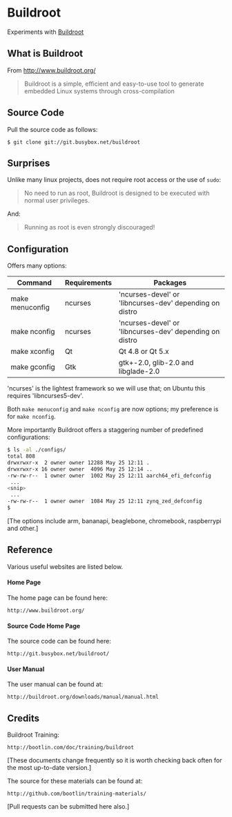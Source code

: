 # Buildroot

Experiments with [Buildroot](http://www.buildroot.org/)

## What is Buildroot

From http://www.buildroot.org/

> Buildroot is a simple, efficient and easy-to-use tool to generate embedded Linux systems through cross-compilation

## Source Code

Pull the source code as follows:

    $ git clone git://git.busybox.net/buildroot

## Surprises

Unlike many linux projects, does not require root access or the use of `sudo`:

> No need to run as root, Buildroot is designed to be executed with normal user privileges.

And:

> Running as root is even strongly discouraged!

## Configuration

Offers many options:

Command|Requirements|Packages
-------|------------|--------
make menuconfig|ncurses|'ncurses-devel' or 'libncurses-dev' depending on distro
make nconfig|ncurses|'ncurses-devel' or 'libncurses-dev' depending on distro
make xconfig|Qt|Qt 4.8 or Qt 5.x
make gconfig|Gtk|gtk+-2.0, glib-2.0 and libglade-2.0

'ncurses' is the lightest framework so we will use that; on Ubuntu this requires 'libncurses5-dev'.

Both `make menuconfig` and `make nconfig` are now options; my preference is for `make nconfig`.

More importantly Buildroot offers a staggering number of predefined configurations:

```bash
$ ls -al ./configs/
total 808
drwxrwxr-x  2 owner owner 12288 May 25 12:11 .
drwxrwxr-x 16 owner owner  4096 May 25 12:14 ..
-rw-rw-r--  1 owner owner  1002 May 25 12:11 aarch64_efi_defconfig
 ...
<snip>
 ...
-rw-rw-r--  1 owner owner  1084 May 25 12:11 zynq_zed_defconfig
$
```

[The options include arm, bananapi, beaglebone, chromebook, raspberrypi and other.]

## Reference

Various useful websites are listed below.

#### Home Page

The home page can be found here:

    http://www.buildroot.org/

#### Source Code Home Page

The source code can be found here:

    http://git.busybox.net/buildroot/

#### User Manual

The user manual can be found at:

    http://buildroot.org/downloads/manual/manual.html

## Credits

Buildroot Training:

    http://bootlin.com/doc/training/buildroot

[These documents change frequently so it is worth checking back often for the most up-to-date version.]

The source for these materials can be found at:

    http://github.com/bootlin/training-materials/

[Pull requests can be submitted here also.]
